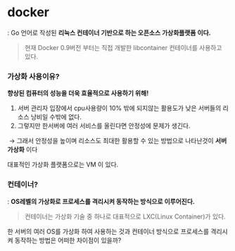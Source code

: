 # docker
: Go 언어로 작성된 **리눅스 컨테이너 기반으로 하는 오픈소스 가상화플랫폼 이다.**
> 현재 Docker 0.9버전 부터는 직접 개발한 libcontainer 컨테이너를 사용하고 있다.  

### 가상화 사용이유?
**향상된 컴퓨터의 성능을 더욱 효율적으로 사용하기 위해!**
1. 서버 관리자 입장에서 cpu사용량이 10% 밖에 되지않는 활용도가 낮은 서버들의 리소스 낭비일 수밖에 없다.  
2. 그렇지만 한서버에 여러 서비스를 올린다면 안정성에 문제가 생긴다. 

&nbsp;&rarr; 그래서 안정성을 높이며 리소스도 최대한 활용할 수 있는 방법으로 나타난것이 **서버 가상화** 이다

대표적인 가상화 플랫폼으로는 VM 이 있다.

### 컨테이너?
: **OS레벨의 가상화로 프로세스를 격리시켜 동작하는 방식으로 이루어진다.**
> 컨테이너는 가상화 기술 중 하나로 대표적으로 LXC(Linux Container)가 있다.

한 서버의 여러 OS를 가상화 하여 사용하는 것과 컨테이너 방식으로 프로세스를 격리시켜 동작하는 방법은 어떠한 차이점이 있을까?